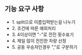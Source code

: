 ## 기능 요구 사항

<ul>
<li>1. split으로 이름입력받는걸 나누기</li>
<li>2. 조건에 따른 예외처리</li>
<li>3. 4이상이면 "-"로 전진 횟수표기</li>
<li>4. 제일 많이 전진한 차량 선정</li>
<li>5. 공동 우승자인경우 ","로 구분하기</li>
</ul>